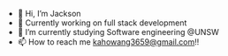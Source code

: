 - 👋 Hi, I’m Jackson 
- 👀 Currently working on full stack development
- 🌱 I’m currently studying Software engineering @UNSW
- 📫 How to reach me kahowang3659@gmail.com!!

<!---
Arnold45202/Arnold45202 is a ✨ special ✨ repository because its `README.md` (this file) appears on your GitHub profile.
You can click the Preview link to take a look at your changes.
--->
